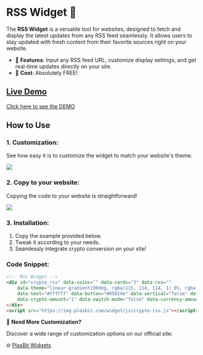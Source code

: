 # RSS Widget 📰

The **RSS Widget** is a versatile tool for websites, designed to fetch and display the latest updates from any RSS feed seamlessly. It allows users to stay updated with fresh content from their favorite sources right on your website.

- 🚀 **Features**: Input any RSS feed URL, customize display settings, and get real-time updates directly on your site.
- 💸 **Cost**: Absolutely FREE!

## [Live Demo]()
[Click here to see the DEMO](https://www.plasbit.com/widgets)

## How to Use

### 1. Customization:

See how easy it is to customize the widget to match your website's theme.

![](https://github.com/PlasBit/Crypto-Rss-Widget/blob/main/customize.gif)

### 2. Copy to your website:

Copying the code to your website is straightforward!

![](https://github.com/PlasBit/Crypto-Rss-Widget/blob/main/copy.gif)

### 3. Installation:
1. Copy the example provided below.
2. Tweak it according to your needs.
3. Seamlessly integrate crypto conversion on your site!

### Code Snippet:

```html
<!-- Rss Widget -->
<div id="crypto_rss" data-coins="" data-cards="3" data-rss=""
    data-theme="linear-gradient(90deg, rgba(115, 114, 114, 1) 0%, rgba(0, 0, 0, 1) 50%, rgba(115, 114, 114, 1) 100%)"
    data-text="#ffffff" data-button="#0581de" data-vertical="false" data-coin="BTC" data-price="USD"
    data-crypto-amount="1" data-switch-mode="false" data-currency-amount="1" data-language="en">
</div>
<script src="https://img.plasbit.com/widget/js/crypto-rss.js"></script>
```



🎨 **Need More Customization?**

Discover a wide range of customization options on our official site:

🌐 [PlasBit Widgets](https://www.plasbit.com/widgets)
